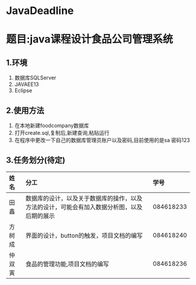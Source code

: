 # JavaDeadline
# 题目:**java课程设计食品公司管理系统**
## 1.环境
1. 数据库SQLServer
2. JAVAEE13
3. Eclipse
## 2.使用方法
1. 在本地新建foodcompany数据库
2. 打开create.sql,复制后,新建查询,粘贴运行
3. 在程序中更改一下自己的数据库管理员账户以及密码,目前使用的是sa 密码123 
## 3.任务划分(待定)
姓名|分工|学号
:-|:-|:-|
田鑫|数据库的设计，以及关于数据库的操作，以及方法的设计，可能会有加入数据分析图，以及后期的展示|084618233
方树成|界面的设计，button的触发，项目文档的编写|084618240
仲双寅|食品的管理功能,项目文档的编写|084618236
